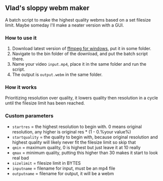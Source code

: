 ## Vlad's sloppy webm maker

A batch script to make the highest quality webms based on a set filesize limit.
Maybe someday I'll make a neater version with a GUI.

### How to use it

1. Download latest version of [ffmpeg for windows](http://ffmpeg.zeranoe.com/builds/), put it in some folder.
2. Navigate to the bin folder of the download, and put the batch script there.
3. Name your video `input.mp4`, place it in the same folder and run the script.
4. The output is `output.webm` in the same folder.

### How it works

Prioritizing resolution over quality, it lowers quality then resolution in a cycle until the filesize limit has been reached.

### Custom parameters

- `startres` = the highest resolution to begin with. 0 means original resolution, any higher is original res * (1 - 0.%your value%)
- `startquality` = the quality to begin with, because original resolution and highest quality will likely never fit the filesize limit so skip that
- `qmin` = maximum quality, 0 is highest but just leave it at 10 really
- `qmax` = minimum quality, putting this higher than 30 makes it start to look real bad
- `sizelimit` = filesize limit in BYTES
- `inputname` = filename for input, must be an mp4 file
- `outputname` = filename for output, it will be a webm
